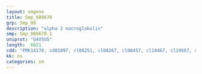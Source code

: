 ```yaml
---
layout: smgene
title: Smp_089670
grp: Smp_08
description: "alpha 2 macroglobulin"
smp: Smp_089670.1
uniprot: "G4V5U5"
length:  6021
cdd: "PRK14170, cd02897, cl08251, cl08267, cl08457, cl10467, cl19567, cl19929, pfam00207, pfam01414, pfam01835, pfam07677, pfam07678, pfam10569, smart00051"
kk: ns
categories: sm
---
```

